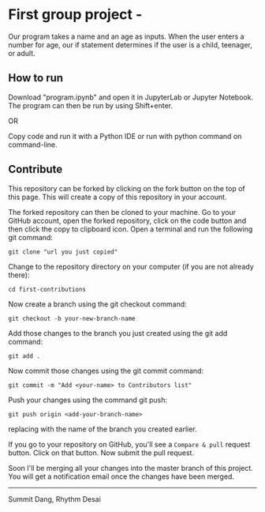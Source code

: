 # First group project - 

Our program takes a name and an age as inputs. When the user enters a number for age, our if statement determines if the user is a child, teenager, or adult.

## How to run

Download "program.ipynb" and open it in JupyterLab or Jupyter Notebook. The program can then be run by using Shift+enter.

OR

Copy code and run it with a Python IDE or run with python command on command-line.

## Contribute

This repository can be forked by clicking on the fork button on the top of this page. This will create a copy of this repository in your account.

The forked repository can then be cloned to your machine. Go to your GitHub account, open the forked repository, click on the code button and then click the copy to clipboard icon.
Open a terminal and run the following git command:

```
git clone "url you just copied"
```
Change to the repository directory on your computer (if you are not already there):

```
cd first-contributions
```

Now create a branch using the git checkout command:

```
git checkout -b your-new-branch-name
```

Add those changes to the branch you just created using the git add command:

```
git add .
```
Now commit those changes using the git commit command:

```
git commit -m "Add <your-name> to Contributors list"
```
Push your changes using the command git push:

```
git push origin <add-your-branch-name>
```
replacing <add-your-branch-name> with the name of the branch you created earlier.
    
If you go to your repository on GitHub, you'll see a `Compare & pull` request button. Click on that button.
Now submit the pull request.
    
Soon I'll be merging all your changes into the master branch of this project. You will get a notification email once the changes have been merged.
_________________________
Summit Dang, Rhythm Desai
